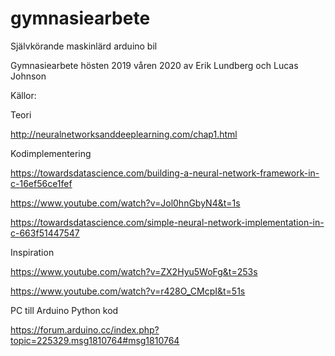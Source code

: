 # gymnasiearbete
Självkörande maskinlärd arduino bil

Gymnasiearbete hösten 2019 våren 2020 av Erik Lundberg och Lucas Johnson

Källor:

Teori

http://neuralnetworksanddeeplearning.com/chap1.html

Kodimplementering

https://towardsdatascience.com/building-a-neural-network-framework-in-c-16ef56ce1fef

https://www.youtube.com/watch?v=Jol0hnGbyN4&t=1s

https://towardsdatascience.com/simple-neural-network-implementation-in-c-663f51447547


Inspiration

https://www.youtube.com/watch?v=ZX2Hyu5WoFg&t=253s

https://www.youtube.com/watch?v=r428O_CMcpI&t=51s

PC till Arduino Python kod

https://forum.arduino.cc/index.php?topic=225329.msg1810764#msg1810764
